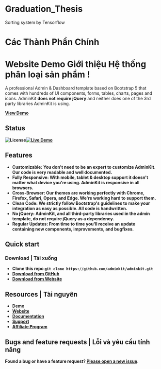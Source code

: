 # Graduation_Thesis
Sorting system by Tensorflow

# Các Thành Phần Chính

# Website Demo Giới  thiệu Hệ thống phân loại sản phẩm !

A professional Admin & Dashboard template based on Bootstrap 5 that comes with hundreds of UI components, forms, tables, charts, pages and icons. AdminKit **does not require jQuery** and neither does one of the 3rd party libraries AdminKit is using.

<strong><a href="https://manhcuonguet.github.io/Graduation_Thesis_UET/Website%20H%E1%BB%87%20th%E1%BB%91ng%20ph%C3%A2n%20lo%E1%BA%A1i/examples/index.html/">View Demo</a>


## Status
 
![License](https://img.shields.io/badge/license-MIT-blue.svg)[![Live Demo](https://img.shields.io/badge/demo-online-green.svg)](https://manhcuonguet.github.io/Graduation_Thesis_UET/Website%20H%E1%BB%87%20th%E1%BB%91ng%20ph%C3%A2n%20lo%E1%BA%A1i/examples/index.html)

## Features

* **Customizable:** You don't need to be an expert to customize AdminKit. Our code is very readable and well documented.
* **Fully Responsive:** With mobile, tablet & desktop support it doesn't matter what device you're using. AdminKit is responsive in all browsers.
* **Cross-Browser:** Our themes are working perfectly with Chrome, Firefox, Safari, Opera, and Edge. We're working hard to support them.
* **Clean Code:** We strictly follow Bootstrap's guidelines to make your integration as easy as possible. All code is handwritten.
* **No jQuery:** AdminKit, and all third-party libraries used in the admin template, do not require jQuery as a dependency.
* **Regular Updates:** From time to time you'll receive an update containing new components, improvements, and bugfixes.

## Quick start

### Download | Tải xuống

* Clone this repo `git clone https://github.com/adminkit/adminkit.git`
* [Download from GitHub]()
* [Download from Website]()

## Resources | Tài nguyên

* [Demo](https://demo.adminkit.io/)
* [Website](https://adminkit.io/)
* [Documentation](https://adminkit.io/docs)
* [Support](https://adminkit.io/support/)
* [Affiliate Program](https://adminkit.io/affiliate-program)

## Bugs and feature requests | Lỗi và yêu cầu tính năng

Found a bug or have a feature request? [Please open a new issue](https://github.com/adminkit/adminkit/issues/new).


